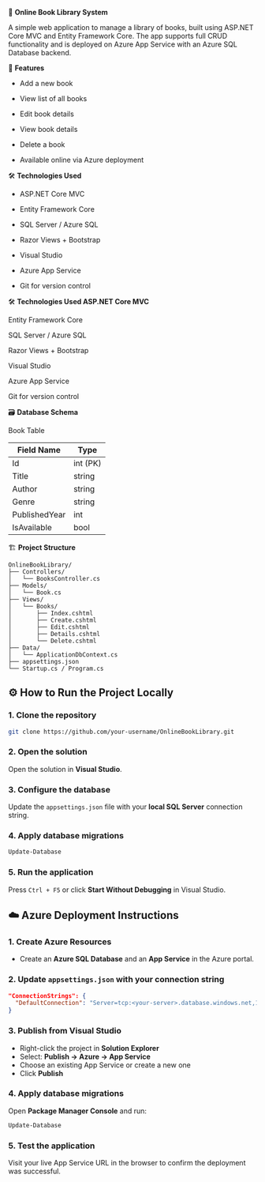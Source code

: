 📘 **Online Book Library System**

A simple web application to manage a library of books, built using ASP.NET Core MVC and Entity Framework Core. 
The app supports full CRUD functionality and is deployed on Azure App Service with an Azure SQL Database backend.

🚀 **Features**

- Add a new book

- View list of all books

- Edit book details

- View book details

- Delete a book

- Available online via Azure deployment

🛠️ **Technologies Used**

- ASP.NET Core MVC

- Entity Framework Core

- SQL Server / Azure SQL

- Razor Views + Bootstrap

- Visual Studio

- Azure App Service

- Git for version control

🛠️ **Technologies Used
ASP.NET Core MVC**

Entity Framework Core

SQL Server / Azure SQL

Razor Views + Bootstrap

Visual Studio

Azure App Service

Git for version control

🗃️ **Database Schema**

Book Table

| Field Name    | Type     |
| ------------- | -------- |
| Id            | int (PK) |
| Title         | string   |
| Author        | string   |
| Genre         | string   |
| PublishedYear | int      |
| IsAvailable   | bool     |

🏗️ **Project Structure**

```
OnlineBookLibrary/
├── Controllers/
│   └── BooksController.cs
├── Models/
│   └── Book.cs
├── Views/
│   └── Books/
│       ├── Index.cshtml
│       ├── Create.cshtml
│       ├── Edit.cshtml
│       ├── Details.cshtml
│       └── Delete.cshtml
├── Data/
│   └── ApplicationDbContext.cs
├── appsettings.json
└── Startup.cs / Program.cs
```

## ⚙️ How to Run the Project Locally

### 1. Clone the repository

```bash
git clone https://github.com/your-username/OnlineBookLibrary.git
```

### 2. Open the solution

Open the solution in **Visual Studio**.

### 3. Configure the database

Update the `appsettings.json` file with your **local SQL Server** connection string.

### 4. Apply database migrations

```powershell
Update-Database
```

### 5. Run the application

Press `Ctrl + F5` or click **Start Without Debugging** in Visual Studio.


## ☁️ Azure Deployment Instructions

### 1. Create Azure Resources
- Create an **Azure SQL Database** and an **App Service** in the Azure portal.

### 2. Update `appsettings.json` with your connection string

```json
"ConnectionStrings": {
  "DefaultConnection": "Server=tcp:<your-server>.database.windows.net,1433;Initial Catalog=OnlineBookLibraryDB;Persist Security Info=False;User ID=<your-username>;Password=<your-password>;MultipleActiveResultSets=False;Encrypt=True;TrustServerCertificate=False;Connection Timeout=30;"
}
```

### 3. Publish from Visual Studio
- Right-click the project in **Solution Explorer**  
- Select: **Publish → Azure → App Service**  
- Choose an existing App Service or create a new one  
- Click **Publish**

### 4. Apply database migrations

Open **Package Manager Console** and run:

```powershell
Update-Database
```

### 5. Test the application

Visit your live App Service URL in the browser to confirm the deployment was successful.
